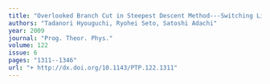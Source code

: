 ```yaml
---
title: "Overlooked Branch Cut in Steepest Descent Method---Switching Line and Atomic Domain"
authors: "Tadanori Hyouguchi, Ryohei Seto, Satoshi Adachi"
year: 2009
journal: "Prog. Theor. Phys."
volume: 122
issue: 6
pages: "1311--1346"
url: "+ http://dx.doi.org/10.1143/PTP.122.1311"
---
```

